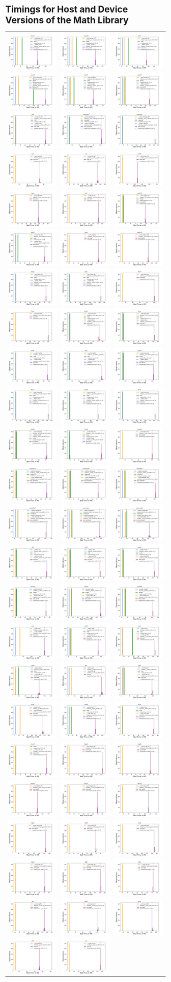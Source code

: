 # Timings for Host and Device Versions of the Math Library
| | | |
|:-----:|:-----:|:-----:|
![acosf](./results/timings/acosf/acosf.png)|![acoshf](./results/timings/acoshf/acoshf.png)|![asinf](./results/timings/asinf/asinf.png)
![asinhf](./results/timings/asinhf/asinhf.png)|![atanf](./results/timings/atanf/atanf.png)|![atanhf](./results/timings/atanhf/atanhf.png)
![ceilf](./results/timings/ceilf/ceilf.png)|![copysignf](./results/timings/copysignf/copysignf.png)|![copysign](./results/timings/copysign/copysign.png)
![cosf](./results/timings/cosf/cosf.png)|![cos](./results/timings/cos/cos.png)|![coshf](./results/timings/coshf/coshf.png)
![cosh](./results/timings/cosh/cosh.png)|![erff](./results/timings/erff/erff.png)|![exp10f](./results/timings/exp10f/exp10f.png)
![exp2f](./results/timings/exp2f/exp2f.png)|![expf](./results/timings/expf/expf.png)|![expm1f](./results/timings/expm1f/expm1f.png)
![fabsf](./results/timings/fabsf/fabsf.png)|![fabs](./results/timings/fabs/fabs.png)|![fdimf](./results/timings/fdimf/fdimf.png)
![fdim](./results/timings/fdim/fdim.png)|![floorf](./results/timings/floorf/floorf.png)|![floor](./results/timings/floor/floor.png)
![fmaf](./results/timings/fmaf/fmaf.png)|![fma](./results/timings/fma/fma.png)|![fmaxf](./results/timings/fmaxf/fmaxf.png)
![fmax](./results/timings/fmax/fmax.png)|![fminf](./results/timings/fminf/fminf.png)|![fmin](./results/timings/fmin/fmin.png)
![fmodf](./results/timings/fmodf/fmodf.png)|![fmod](./results/timings/fmod/fmod.png)|![hypotf](./results/timings/hypotf/hypotf.png)
![nearbyint](./results/timings/nearbyint/nearbyint.png)|![nearbyintf](./results/timings/nearbyintf/nearbyintf.png)|![nextafter](./results/timings/nextafter/nextafter.png)
![nextafterf](./results/timings/nextafterf/nextafterf.png)|![remainder](./results/timings/remainder/remainder.png)|![remainderf](./results/timings/remainderf/remainderf.png)
![rint](./results/timings/rint/rint.png)|![rintf](./results/timings/rintf/rintf.png)|![round](./results/timings/round/round.png)
![roundf](./results/timings/roundf/roundf.png)|![scalbn](./results/timings/scalbn/scalbn.png)|![scalbnf](./results/timings/scalbnf/scalbnf.png)
![sinh](./results/timings/sinh/sinh.png)|![sinhf](./results/timings/sinhf/sinhf.png)|![sqrt](./results/timings/sqrt/sqrt.png)
![sqrtf](./results/timings/sqrtf/sqrtf.png)|![tan](./results/timings/tan/tan.png)|![tanf](./results/timings/tanf/tanf.png)
![tanh](./results/timings/tanh/tanh.png)|![tanhf](./results/timings/tanhf/tanhf.png)|![trunc](./results/timings/trunc/trunc.png)
![truncf](./results/timings/truncf/truncf.png)|![hypot](./results/timings/hypot/hypot.png)|![ilogbf](./results/timings/ilogbf/ilogbf.png)
![log10f](./results/timings/log10f/log10f.png)|![log10](./results/timings/log10/log10.png)|![log1pf](./results/timings/log1pf/log1pf.png)
![log1p](./results/timings/log1p/log1p.png)|![log2f](./results/timings/log2f/log2f.png)|![log2](./results/timings/log2/log2.png)
![logbf](./results/timings/logbf/logbf.png)|![logb](./results/timings/logb/logb.png)|![logf](./results/timings/logf/logf.png)
![log](./results/timings/log/log.png)|![powf](./results/timings/powf/powf.png)|![pow](./results/timings/pow/pow.png)
![sinf](./results/timings/sinf/sinf.png)|![sin](./results/timings/sin/sin.png)|